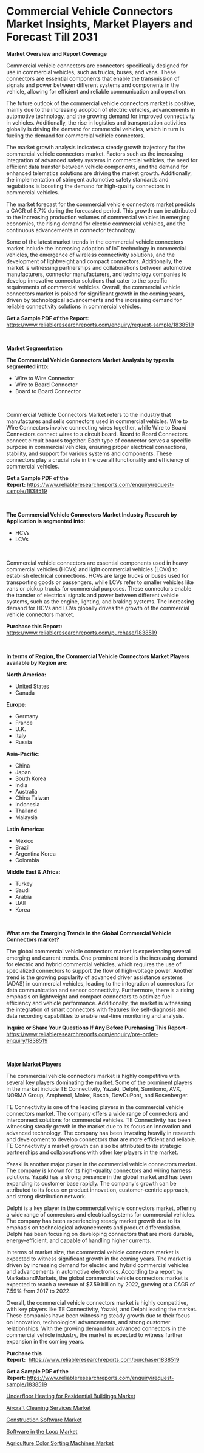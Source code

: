 <p><h1>Commercial Vehicle Connectors Market Insights, Market Players and Forecast Till 2031</h1></p><p><strong>Market Overview and Report Coverage</strong></p>
<p><p>Commercial vehicle connectors are connectors specifically designed for use in commercial vehicles, such as trucks, buses, and vans. These connectors are essential components that enable the transmission of signals and power between different systems and components in the vehicle, allowing for efficient and reliable communication and operation.</p><p>The future outlook of the commercial vehicle connectors market is positive, mainly due to the increasing adoption of electric vehicles, advancements in automotive technology, and the growing demand for improved connectivity in vehicles. Additionally, the rise in logistics and transportation activities globally is driving the demand for commercial vehicles, which in turn is fueling the demand for commercial vehicle connectors.</p><p>The market growth analysis indicates a steady growth trajectory for the commercial vehicle connectors market. Factors such as the increasing integration of advanced safety systems in commercial vehicles, the need for efficient data transfer between vehicle components, and the demand for enhanced telematics solutions are driving the market growth. Additionally, the implementation of stringent automotive safety standards and regulations is boosting the demand for high-quality connectors in commercial vehicles.</p><p>The market forecast for the commercial vehicle connectors market predicts a CAGR of 5.7% during the forecasted period. This growth can be attributed to the increasing production volumes of commercial vehicles in emerging economies, the rising demand for electric commercial vehicles, and the continuous advancements in connector technology.</p><p>Some of the latest market trends in the commercial vehicle connectors market include the increasing adoption of IoT technology in commercial vehicles, the emergence of wireless connectivity solutions, and the development of lightweight and compact connectors. Additionally, the market is witnessing partnerships and collaborations between automotive manufacturers, connector manufacturers, and technology companies to develop innovative connector solutions that cater to the specific requirements of commercial vehicles. Overall, the commercial vehicle connectors market is poised for significant growth in the coming years, driven by technological advancements and the increasing demand for reliable connectivity solutions in commercial vehicles.</p></p>
<p><strong>Get a Sample PDF of the Report:</strong> <a href="https://www.reliableresearchreports.com/enquiry/request-sample/1838519">https://www.reliableresearchreports.com/enquiry/request-sample/1838519</a></p>
<p>&nbsp;</p>
<p><strong>Market Segmentation</strong></p>
<p><strong>The Commercial Vehicle Connectors Market Analysis by types is segmented into:</strong></p>
<p><ul><li>Wire to Wire Connector</li><li>Wire to Board Connector</li><li>Board to Board Connector</li></ul></p>
<p>&nbsp;</p>
<p><p>Commercial Vehicle Connectors Market refers to the industry that manufactures and sells connectors used in commercial vehicles. Wire to Wire Connectors involve connecting wires together, while Wire to Board Connectors connect wires to a circuit board. Board to Board Connectors connect circuit boards together. Each type of connector serves a specific purpose in commercial vehicles, ensuring proper electrical connections, stability, and support for various systems and components. These connectors play a crucial role in the overall functionality and efficiency of commercial vehicles.</p></p>
<p><strong>Get a Sample PDF of the Report:</strong>&nbsp;<a href="https://www.reliableresearchreports.com/enquiry/request-sample/1838519">https://www.reliableresearchreports.com/enquiry/request-sample/1838519</a></p>
<p>&nbsp;</p>
<p><strong>The Commercial Vehicle Connectors Market Industry Research by Application is segmented into:</strong></p>
<p><ul><li>HCVs</li><li>LCVs</li></ul></p>
<p>&nbsp;</p>
<p><p>Commercial vehicle connectors are essential components used in heavy commercial vehicles (HCVs) and light commercial vehicles (LCVs) to establish electrical connections. HCVs are large trucks or buses used for transporting goods or passengers, while LCVs refer to smaller vehicles like vans or pickup trucks for commercial purposes. These connectors enable the transfer of electrical signals and power between different vehicle systems, such as the engine, lighting, and braking systems. The increasing demand for HCVs and LCVs globally drives the growth of the commercial vehicle connectors market.</p></p>
<p><strong>Purchase this Report:</strong>&nbsp; <a href="https://www.reliableresearchreports.com/purchase/1838519">https://www.reliableresearchreports.com/purchase/1838519</a></p>
<p>&nbsp;</p>
<p><strong>In terms of Region, the Commercial Vehicle Connectors Market Players available by Region are:</strong></p>
<p>
    <p> <strong> North America: </strong>
        <ul>
            <li>United States</li>
            <li>Canada</li>
        </ul>
        </p> 
    <p> <strong> Europe: </strong>
        <ul>
            <li>Germany</li>
            <li>France</li>
            <li>U.K.</li>
            <li>Italy</li>
            <li>Russia</li>
        </ul>
        </p> 
    <p> <strong> Asia-Pacific: </strong>
        <ul>
            <li>China</li>
            <li>Japan</li>
            <li>South Korea</li>
            <li>India</li>
            <li>Australia</li>
            <li>China Taiwan</li>
            <li>Indonesia</li>
            <li>Thailand</li>
            <li>Malaysia</li>
        </ul>
        </p> 
    <p> <strong> Latin America: </strong>
        <ul>
            <li>Mexico</li>
            <li>Brazil</li>
            <li>Argentina Korea</li>
            <li>Colombia</li>
        </ul>
        </p> 
    <p> <strong> Middle East & Africa: </strong>
        <ul>
            <li>Turkey</li>
            <li>Saudi</li>
            <li>Arabia</li>
            <li>UAE</li>
            <li>Korea</li>
        </ul>
    </p>
    </p>
<p>&nbsp;</p>
<p><strong>What are the Emerging Trends in the Global Commercial Vehicle Connectors market?</strong></p>
<p><p>The global commercial vehicle connectors market is experiencing several emerging and current trends. One prominent trend is the increasing demand for electric and hybrid commercial vehicles, which requires the use of specialized connectors to support the flow of high-voltage power. Another trend is the growing popularity of advanced driver assistance systems (ADAS) in commercial vehicles, leading to the integration of connectors for data communication and sensor connectivity. Furthermore, there is a rising emphasis on lightweight and compact connectors to optimize fuel efficiency and vehicle performance. Additionally, the market is witnessing the integration of smart connectors with features like self-diagnosis and data recording capabilities to enable real-time monitoring and analysis.</p></p>
<p><strong>Inquire or Share Your Questions If Any Before Purchasing This Report</strong>- <a href="https://www.reliableresearchreports.com/enquiry/pre-order-enquiry/1838519">https://www.reliableresearchreports.com/enquiry/pre-order-enquiry/1838519</a></p>
<p>&nbsp;</p>
<p><strong>Major Market Players</strong></p>
<p><p>The commercial vehicle connectors market is highly competitive with several key players dominating the market. Some of the prominent players in the market include TE Connectivity, Yazaki, Delphi, Sumitomo, AVX, NORMA Group, Amphenol, Molex, Bosch, DowDuPont, and Rosenberger.</p><p>TE Connectivity is one of the leading players in the commercial vehicle connectors market. The company offers a wide range of connectors and interconnect solutions for commercial vehicles. TE Connectivity has been witnessing steady growth in the market due to its focus on innovation and advanced technology. The company has been investing heavily in research and development to develop connectors that are more efficient and reliable. TE Connectivity's market growth can also be attributed to its strategic partnerships and collaborations with other key players in the market.</p><p>Yazaki is another major player in the commercial vehicle connectors market. The company is known for its high-quality connectors and wiring harness solutions. Yazaki has a strong presence in the global market and has been expanding its customer base rapidly. The company's growth can be attributed to its focus on product innovation, customer-centric approach, and strong distribution network.</p><p>Delphi is a key player in the commercial vehicle connectors market, offering a wide range of connectors and electrical systems for commercial vehicles. The company has been experiencing steady market growth due to its emphasis on technological advancements and product differentiation. Delphi has been focusing on developing connectors that are more durable, energy-efficient, and capable of handling higher currents.</p><p>In terms of market size, the commercial vehicle connectors market is expected to witness significant growth in the coming years. The market is driven by increasing demand for electric and hybrid commercial vehicles and advancements in automotive electronics. According to a report by MarketsandMarkets, the global commercial vehicle connectors market is expected to reach a revenue of $7.59 billion by 2022, growing at a CAGR of 7.59% from 2017 to 2022.</p><p>Overall, the commercial vehicle connectors market is highly competitive, with key players like TE Connectivity, Yazaki, and Delphi leading the market. These companies have been witnessing steady growth due to their focus on innovation, technological advancements, and strong customer relationships. With the growing demand for advanced connectors in the commercial vehicle industry, the market is expected to witness further expansion in the coming years.</p></p>
<p><strong>Purchase this Report:</strong>&nbsp;&nbsp;<a href="https://www.reliableresearchreports.com/purchase/1838519">https://www.reliableresearchreports.com/purchase/1838519</a></p>
<p></p>
<p><strong>Get a Sample PDF of the Report:</strong>&nbsp;<a href="https://www.reliableresearchreports.com/enquiry/request-sample/1838519">https://www.reliableresearchreports.com/enquiry/request-sample/1838519</a></p>
<p><p><a href="https://github.com/abdelrhmankishk22/Market-Research-Report-List-2/blob/main/underfloor-heating-for-residential-buildings-market.md">Underfloor Heating for Residential Buildings Market</a></p><p><a href="https://medium.com/@besaosmani1903/aircraft-cleaning-services-market-share-evolution-and-market-growth-trends-2023-2030-c2cf11ca49db">Aircraft Cleaning Services Market</a></p><p><a href="https://medium.com/@besaosmani1903/construction-software-market-size-reveals-the-best-marketing-channels-in-global-industry-c3ce7d59c59c">Construction Software Market</a></p><p><a href="https://medium.com/@besaosmani1903/software-in-the-loop-market-exploring-market-share-market-trends-and-future-growth-f9092f2b22a0">Software in the Loop Market</a></p><p><a href="https://github.com/mahnoor2003/Market-Research-Report-List-2/blob/main/agriculture-color-sorting-machines-market.md">Agriculture Color Sorting Machines Market</a></p></p>